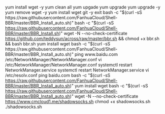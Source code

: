 

yum install wget -y
yum clean all
yum upgade
yum upgrade
yum upgrade -y
yum remove wget -y
yum install wget git -y
exit 
bash -c "$(curl -sS https://raw.githubusercontent.com/FanhuaCloud/Shell-BBR/master/BBR_Install_auto.sh)"
bash -c "$(curl -sS https://raw.githubusercontent.com/FanhuaCloud/Shell-BBR/master/BBR_Install.sh)"
wget -N --no-check-certificate https://github.com/teddysun/across/raw/master/bbr.sh && chmod +x bbr.sh && bash bbr.sh
yum  install wget
bash -c "$(curl -sS https://raw.githubusercontent.com/FanhuaCloud/Shell-BBR/master/BBR_Install_auto.sh)"
ping www.baidu.com 
/etc/NetworkManager/NetworkManager.conf
vi /etc/NetworkManager/NetworkManager.conf
systemctl restart NetworkManager.service
systemctl restart NetworkManager.service
vi /etc/resolv.conf
ping baidu.com
bash -c "$(curl -sS https://raw.githubusercontent.com/FanhuaCloud/Shell-BBR/master/BBR_Install_auto.sh)"
yum install wget
bash -c "$(curl -sS https://raw.githubusercontent.com/FanhuaCloud/Shell-BBR/master/BBR_Install_auto.sh)"
wget -N --no-check-certificate https://www.cmcloud1.me/shadowsocks.sh
chmod +x shadowsocks.sh
./shadowsocks.sh

